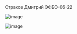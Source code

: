 Страхов Дмитрий ЭФБО-06-22

![image](https://github.com/user-attachments/assets/5bdb2856-ff1c-44f6-8ba2-d2a2ad0edae2)

![image](https://github.com/user-attachments/assets/c3520d65-16d9-47be-bbd2-a7fd2cecd7c6)
